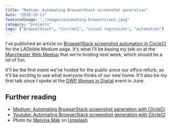 ```yaml
---
title: "Medium: Automating BrowserStack screenshot generation"
date: "2018-10-21"
featuredImage: "./images/automating-browserstack.jpeg"
category: "projects"
tags: ["BrowserStack", "CircleCI", "visual regression", "automation"]
---
```


I've published an article on [BrowserStack screenshot automation in CircleCI](https://medium.com/ladbiblegroup/automating-browserstack-screenshot-generation-with-circleci-502bad7dcb7d) for the LADbible Medium page. It's what I'll be basing my talk on at the [Manchester Web Meetup](https://www.meetup.com/Manchester-Web-Meetup/events/255197131/) that we're hosting next week, which should be a lot of fun.

It'll be the first event we've hosted for the public since our office refurb, so it'll be exciting to see what everyone thinks of our new home. It'll also be my first talk since I spoke at the [DWP Women in Digital](https://dwpdigital.blog.gov.uk/2018/05/30/introducing-our-second-women-in-digital-event/) event in June.

## Further reading

- [Medium: Automating BrowserStack screenshot generation with CircleCI](https://medium.com/ladbiblegroup/automating-browserstack-screenshot-generation-with-circleci-502bad7dcb7d)
- [Youtube: Automating BrowserStack screenshot generation with CircleCI](https://www.youtube.com/watch?v=gk_5ezTqd3c)
- Photo by [Melvina Mak](https://medium.com/r/?url=https%3A%2F%2Funsplash.com%2Fphotos%2Fg3iPyBkN2vw%3Futm_source%3Dunsplash%26utm_medium%3Dreferral%26utm_content%3DcreditCopyText) on [Unsplash](https://medium.com/r/?url=https%3A%2F%2Funsplash.com%2Fsearch%2Fphotos%2Fpokemon%3Futm_source%3Dunsplash%26utm_medium%3Dreferral%26utm_content%3DcreditCopyText)

